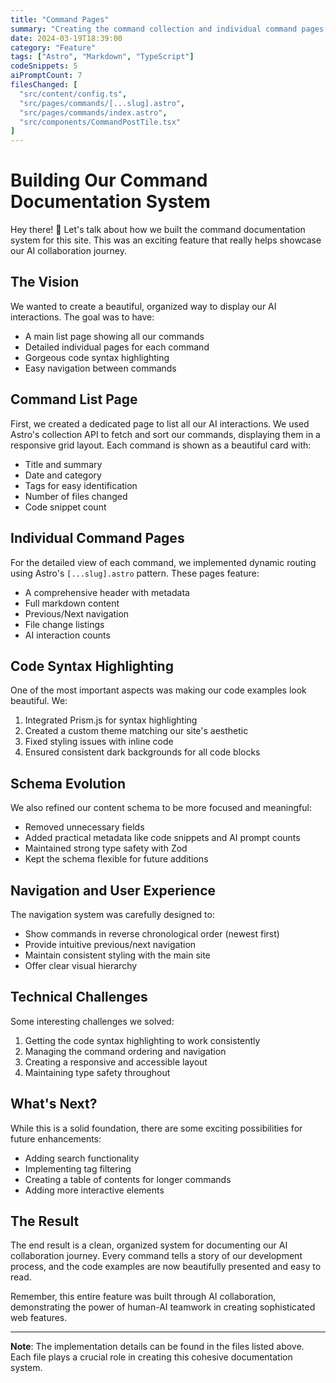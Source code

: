 ```yaml
---
title: "Command Pages"
summary: "Creating the command collection and individual command pages."
date: 2024-03-19T18:39:00
category: "Feature"
tags: ["Astro", "Markdown", "TypeScript"]
codeSnippets: 5
aiPromptCount: 7
filesChanged: [
  "src/content/config.ts",
  "src/pages/commands/[...slug].astro",
  "src/pages/commands/index.astro",
  "src/components/CommandPostTile.tsx"
]
---
```


# Building Our Command Documentation System

Hey there! 👋 Let's talk about how we built the command documentation system for this site. This was an exciting feature that really helps showcase our AI collaboration journey.

## The Vision

We wanted to create a beautiful, organized way to display our AI interactions. The goal was to have:
- A main list page showing all our commands
- Detailed individual pages for each command
- Gorgeous code syntax highlighting
- Easy navigation between commands

## Command List Page

First, we created a dedicated page to list all our AI interactions. We used Astro's collection API to fetch and sort our commands, displaying them in a responsive grid layout. Each command is shown as a beautiful card with:
- Title and summary
- Date and category
- Tags for easy identification
- Number of files changed
- Code snippet count

## Individual Command Pages

For the detailed view of each command, we implemented dynamic routing using Astro's `[...slug].astro` pattern. These pages feature:
- A comprehensive header with metadata
- Full markdown content
- Previous/Next navigation
- File change listings
- AI interaction counts

## Code Syntax Highlighting

One of the most important aspects was making our code examples look beautiful. We:
1. Integrated Prism.js for syntax highlighting
2. Created a custom theme matching our site's aesthetic
3. Fixed styling issues with inline code
4. Ensured consistent dark backgrounds for all code blocks

## Schema Evolution

We also refined our content schema to be more focused and meaningful:
- Removed unnecessary fields
- Added practical metadata like code snippets and AI prompt counts
- Maintained strong type safety with Zod
- Kept the schema flexible for future additions

## Navigation and User Experience

The navigation system was carefully designed to:
- Show commands in reverse chronological order (newest first)
- Provide intuitive previous/next navigation
- Maintain consistent styling with the main site
- Offer clear visual hierarchy

## Technical Challenges

Some interesting challenges we solved:
1. Getting the code syntax highlighting to work consistently
2. Managing the command ordering and navigation
3. Creating a responsive and accessible layout
4. Maintaining type safety throughout

## What's Next?

While this is a solid foundation, there are some exciting possibilities for future enhancements:
- Adding search functionality
- Implementing tag filtering
- Creating a table of contents for longer commands
- Adding more interactive elements

## The Result

The end result is a clean, organized system for documenting our AI collaboration journey. Every command tells a story of our development process, and the code examples are now beautifully presented and easy to read.

Remember, this entire feature was built through AI collaboration, demonstrating the power of human-AI teamwork in creating sophisticated web features.

---

**Note**: The implementation details can be found in the files listed above. Each file plays a crucial role in creating this cohesive documentation system. 